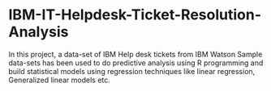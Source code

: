 # IBM-IT-Helpdesk-Ticket-Resolution-Analysis
In this project, a data-set of IBM Help desk tickets from IBM Watson Sample data-sets has been used to do predictive analysis using R programming and build statistical models using regression techniques like linear regression, Generalized linear models etc.
